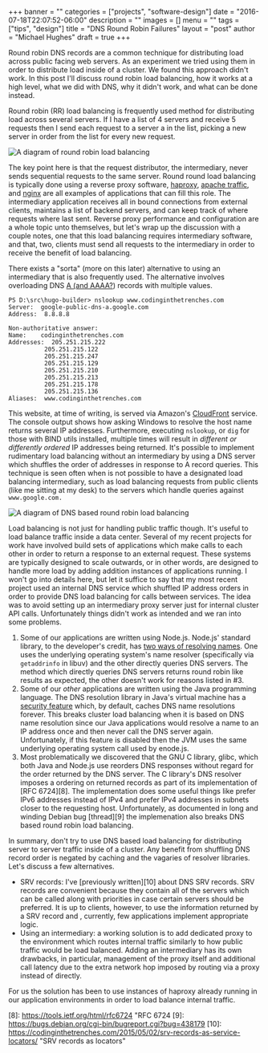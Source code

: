+++
banner = ""
categories = ["projects", "software-design"]
date = "2016-07-18T22:07:52-06:00"
description = ""
images = []
menu = ""
tags = ["tips", "design"]
title = "DNS Round Robin Failures"
layout = "post"
author = "Michael Hughes"
draft = true
+++

Round robin DNS records are a common technique for distributing load across public facing web servers. As an experiment we tried using them in
order to distribute load inside of a cluster. We found this approach didn't work. In this post I'll discuss round robin load balancing, how it works at 
a high level, what we did with DNS, why it didn't work, and what can be done instead.
<!--more-->

Round robin (RR) load balancing is frequently used method for distributing load across several servers. If I have a list of 4 servers and receive 5 requests then
I send each request to a server a in the list, picking a new server in order from the list for every new request.

![A diagram of round robin load balancing](/images/2016-07-18-dns-round-robin/RoundRobin.svg "Round Robin")

The key point here is that the request distributor, the intermediary, never sends sequential requests to the same server. Round round load balancing is typically
done using a reverse proxy software, [haproxy][1], [apache traffic][2], and [nginx][3] are all examples of applications that can fill this role. The intermediary application
receives all in bound connections from external clients, maintains a list of backend servers, and can keep track of where requests where last sent. Reverse proxy performance
and configuration are a whole topic unto themselves, but let's wrap up the discussion with a couple notes, one that this load balancing requires intermediary software, and that, two,
clients must send all requests to the intermediary in order to receive the benefit of load balancing.

There exists a "sorta" (more on this later) alternative to using an intermediary that is also frequently used. The alternative involves overloading DNS [A (and AAAA?][4]) records with multiple
values. 

```
PS D:\src\hugo-builder> nslookup www.codinginthetrenches.com
Server:  google-public-dns-a.google.com
Address:  8.8.8.8

Non-authoritative answer:
Name:    codinginthetrenches.com
Addresses:  205.251.215.222
          205.251.215.122
          205.251.215.247
          205.251.215.129
          205.251.215.210
          205.251.215.213
          205.251.215.178
          205.251.215.136
Aliases:  www.codinginthetrenches.com
```

This website, at time of writing, is served via Amazon's [CloudFront][5] service. The console output shows how asking Windows to resolve the host name returns several IP addresses. Furthermore, 
executing `nslookup`, or `dig` for those with BIND utils installed, multiple times will result in *different or differently ordered* IP addresses being returned. It's possible to implement
rudimentary load balancing without an intermediary by using a DNS server which shuffles the order of addresses in response to A record queries. This technique is seen often when is not possible
to have a designated load balancing intermediary, such as load balancing requests from public clients (like me sitting at my desk) to the servers which handle queries against `www.google.com.`

![A diagram of DNS based round robin load balancing](/images/2016-07-18-dns-round-robin/DNSRoundRobin.svg "Round Robin")

Load balancing is not just for handling public traffic though. It's useful to load balance traffic inside a data center. Several of my recent projects for work have involved build sets of applications
which make calls to each other in order to return a response to an external request. These systems are typically designed to scale outwards, or in other words, are designed to handle more load by adding
addition instances of applications running. I won't go into details here, but let it suffice to say that my most recent project used an internal DNS service which shuffled IP address orders in order to provide DNS 
load balancing for calls
between services. The idea was to avoid setting up an intermediary proxy server just for internal cluster API calls. Unfortunately things didn't work as intended and we ran into some problems.

1. Some of our applications are written using Node.js. Node.js' standard library, to the developer's credit, has [two ways of resolving names][7]. One uses the underlying operating system's name resolver 
    (specifically via `getaddrinfo` in libuv) and the other directly queries DNS servers. The method which directly queries DNS servers returns round robin like results as expected, the other doesn't work for reasons
    listed in #3.
2. Some of our *other* applications are written using the Java programming language. The DNS resolution library in Java's virtual machine has a [security feature][6] which, by default, caches DNS name resolutions
    forever. This breaks cluster load balancing when it is based on DNS name resolution since our Java applications would resolve a name to an IP address once and then never call the DNS server again. Unfortunately,
    if this feature is disabled then the JVM uses the same underlying operating system call used by enode.js.
3. Most problematically we discovered that the GNU C library, glibc, which both Java and Node.js use reorders DNS responses without regard for the order returned by the DNS server.
    The C library's DNS resolver imposes a ordering on returned records as part of its implementation of [RFC 6724][8]. The implementation does some useful things like
    prefer IPv6 addresses instead of IPv4 and prefer IPv4 addresses in subnets closer to the requesting host. Unfortunately, as documented in long and winding Debian bug 
    [thread][9] the implemenation also breaks DNS based round robin load balancing. 

In summary, don't try to use DNS based load balancing for distributing server to server traffic inside of a cluster. Any benefit from shuffling DNS record order
is negated by caching and the vagaries of resolver libraries. Let's discuss a few alternatives.

- SRV records: I've [previously written][10] about DNS SRV records. SRV records are convenient because they contain all of the servers which can be called
    along with priorities in case certain servers should be preferred. It is up to clients, however, to use the information returned by a SRV record and
    , currently, few applications implement appropriate logic.
- Using an intermediary: a working solution is to add dedicated proxy to the environment which routes internal traffic similarly to how public traffic
    would be load balanced. Adding an intermediary has its own drawbacks, in particular, management of the proxy itself and additional call latency due to
    the extra network hop imposed by routing via a proxy instead of directly.

For us the solution has been to use instances of haproxy already running in our application environments in order to load balance internal traffic.

[1]: http://www.haproxy.org/ "haproxy"
[2]: http://trafficserver.apache.org/ "Apache Traffic Server"
[3]: http://nginx.org "Nginx"
[4]: https://en.wikipedia.org/wiki/List_of_DNS_record_types "DNS Record Types"
[5]: https://aws.amazon.com/cloudfront/ "CloudFront"
[6]: http://docs.oracle.com/javase/8/docs/api/java/net/InetAddress.html "networkaddress.cache.ttl"
[7]: https://nodejs.org/api/dns.html#dns_implementation_considerations "node.js DNS module"
[8]: https://tools.ietf.org/html/rfc6724 "RFC 6724
[9]: https://bugs.debian.org/cgi-bin/bugreport.cgi?bug=438179 
[10]: https://codinginthetrenches.com/2015/05/02/srv-records-as-service-locators/ "SRV records as locators"